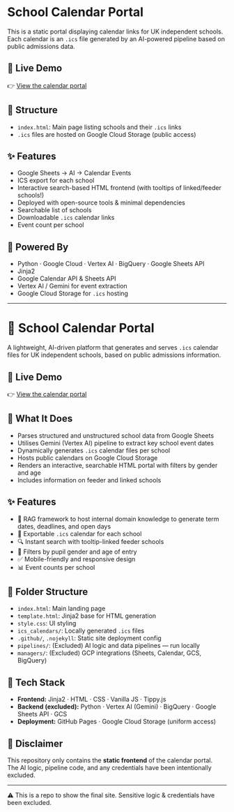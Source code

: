 # School Calendar Portal

This is a static portal displaying calendar links for UK independent schools.
Each calendar is an `.ics` file generated by an AI-powered pipeline based on public admissions data.

## 🔗 Live Demo

👉 [View the calendar portal](https://s3lvan.github.io/school-calendar-site-advanced/)

## 📂 Structure

- `index.html`: Main page listing schools and their `.ics` links
- `.ics` files are hosted on Google Cloud Storage (public access)


## ✨ Features

- Google Sheets → AI → Calendar Events
- ICS export for each school
- Interactive search-based HTML frontend (with tooltips of linked/feeder schools!)
- Deployed with open-source tools & minimal dependencies
- Searchable list of schools
- Downloadable `.ics` calendar links
- Event count per school

## 🔧 Powered By
- Python · Google Cloud · Vertex AI · BigQuery · Google Sheets API
- Jinja2
- Google Calendar API & Sheets API
- Vertex AI / Gemini for event extraction
- Google Cloud Storage for `.ics` hosting

---




# 📅 School Calendar Portal

A lightweight, AI-driven platform that generates and serves `.ics` calendar files for UK independent schools, based on public admissions information.

## 🔗 Live Demo

👉 [View the calendar portal](https://s3lvan.github.io/school-calendars-site-advanced/)

## 🧠 What It Does

- Parses structured and unstructured school data from Google Sheets
- Utilises Gemini (Vertex AI) pipeline to extract key school event dates
- Dynamically generates `.ics` calendar files per school
- Hosts public calendars on Google Cloud Storage
- Renders an interactive, searchable HTML portal with filters by gender and age
- Includes information on feeder and linked schools

## ✨ Features

- 🧠 RAG framework to host internal domain knowledge to generate term dates, deadlines, and open days
- 📁 Exportable `.ics` calendar for each school
- 🔍 Instant search with tooltip-linked feeder schools
- 🎯 Filters by pupil gender and age of entry
- ✅ Mobile-friendly and responsive design
- 📊 Event counts per school

## 📂 Folder Structure

- `index.html`: Main landing page
- `template.html`: Jinja2 base for HTML generation
- `style.css`: UI styling
- `ics_calendars/`: Locally generated `.ics` files
- `.github/`, `.nojekyll`: Static site deployment config
- `pipelines/`: (Excluded) AI logic and data pipelines — run locally
- `managers/`: (Excluded) GCP integrations (Sheets, Calendar, GCS, BigQuery)

## 🔧 Tech Stack

- **Frontend:** Jinja2 · HTML · CSS · Vanilla JS · Tippy.js
- **Backend (excluded):** Python · Vertex AI (Gemini) · BigQuery · Google Sheets API · GCS
- **Deployment:** GitHub Pages · Google Cloud Storage (uniform access)

## 🚨 Disclaimer

This repository only contains the **static frontend** of the calendar portal.  
The AI logic, pipeline code, and any credentials have been intentionally excluded.

---

⚠️ This is a repo to show the final site. Sensitive logic & credentials have been excluded.
